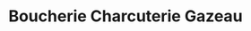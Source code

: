 ---
title: "Boucherie Charcuterie Gazeau"
url: /villenave-d-ornon/boucherie-charcuterie-gazeau/
shop: boucherie
---